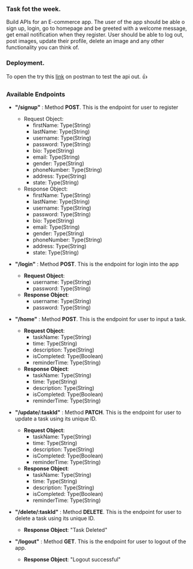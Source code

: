 ### Task fot the week.
Build APIs for an E-commerce app. The user of the app should be able o sign up, login, go to homepage and be greeted with a welcome message, get email notification when they register. User should be able to log out, post images, update their profile, delete an image and any other functionality you can think of.

### Deployment.
To open the try this [link](https://express-app-at-code-center.herokuapp.com/) on postman to test the api out. :+1:

### Available Endpoints
* **"/signup"** : Method **POST**. This is the endpoint for user to register 
	* Request Object:
		* firstName: Type(String)
		* lastName: Type(String)
		* username: Type(String) 
		* password: Type(String) 
		* bio: Type(String)
		* email: Type(String)
		* gender: Type(String)
		* phoneNumber: Type(String)
		* address: Type(String)
		* state: Type(String) 
	* Response Object:
		* firstName: Type(String)
		* lastName: Type(String)
		* username: Type(String) 
		* password: Type(String) 
		* bio: Type(String)
		* email: Type(String)
		* gender: Type(String)
		* phoneNumber: Type(String)
		* address: Type(String)
		* state: Type(String) 



* **"/login"** : Method **POST**. This is the endpoint for login into the app
	* **Request Object**:
		* username: Type(String)
		* password: Type(String)
	* **Response Object**:
		* username: Type(String)
		* password: Type(String)


* **"/home"** : Method **POST**. This is the endpoint for user to input a task.
	* **Request Object**:
		* taskName: Type(String)
		* time: Type(String)
		* description: Type(String)
		* isCompleted: Type(Boolean)
		* reminderTime: Type(String)
	* **Response Object**:
		* taskName: Type(String)
		* time: Type(String)
		* description: Type(String)
		* isCompleted: Type(Boolean)
		* reminderTime: Type(String)


* **"/update/:taskId"** : Method **PATCH**. This is the endpoint for user to update a task using its unique ID.
	* **Request Object**:
		* taskName: Type(String)
		* time: Type(String)
		* description: Type(String)
		* isCompleted: Type(Boolean)
		* reminderTime: Type(String)
	* **Response Object**:
		* taskName: Type(String)
		* time: Type(String)
		* description: Type(String)
		* isCompleted: Type(Boolean)
		* reminderTime: Type(String)


* **"/delete/:taskId"** : Method **DELETE**. This is the endpoint for user to delete a task using its unique ID.
	* **Response Object**: "Task Deleted"


* **"/logout"** : Method **GET**. This is the endpoint for user to logout of the app.
	* **Response Object**: "Logout successful"
